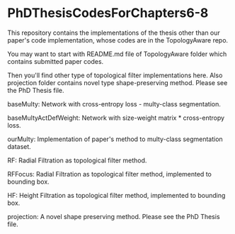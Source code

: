 # PhDThesisCodesForChapters6-8
This repository contains the implementations of the thesis other than our paper's code implementation, whose codes are in the TopologyAware repo.

You may want to start with README.md file of TopologyAware folder which contains submitted paper codes.

Then you'll find other type of topological filter implementations here. Also projection folder contains novel type shape-preserving method. Please see the PhD Thesis file.

baseMulty: Network with cross-entropy loss - multy-class segmentation.

baseMultyActDefWeight: Network with size-weight matrix * cross-entropy loss.

ourMulty: Implementation of paper's method to multy-class segmentation dataset.

RF: Radial Filtration as topological filter method.

RFFocus: Radial Filtration as topological filter method, implemented to bounding box.

HF: Height Filtration as topological filter method, implemented to bounding box.

projection: A novel shape preserving method. Please see the PhD Thesis file.
